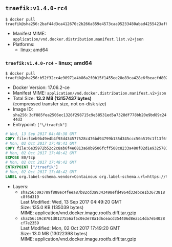 ## `traefik:v1.4.0-rc4`

```console
$ docker pull traefik@sha256:2baf44d3ca412670c2b266a859e4573caa95233480abad4255423afb43c6d5d5
```

-	Manifest MIME: `application/vnd.docker.distribution.manifest.list.v2+json`
-	Platforms:
	-	linux; amd64

### `traefik:v1.4.0-rc4` - linux; amd64

```console
$ docker pull traefik@sha256:b52f32cc4e90971a4b86a2f0b15f1455ee28e89ca428e6fbeacfd802ace9b77f
```

-	Docker Version: 17.06.2-ce
-	Manifest MIME: `application/vnd.docker.distribution.manifest.v2+json`
-	Total Size: **13.2 MB (13157437 bytes)**  
	(compressed transfer size, not on-disk size)
-	Image ID: `sha256:3df885fea2506ec1326f298715c9e58531ed5a7328df778bb20e9bd89c2444d3`
-	Entrypoint: `["\/traefik"]`

```dockerfile
# Wed, 13 Sep 2017 04:48:38 GMT
COPY file:f4eb9b49e4b4f93d434577528c476bd94799b135d345ccc50a519c1f13f6f97a in /etc/ssl/certs/ 
# Mon, 02 Oct 2017 17:48:41 GMT
COPY file:6e35972b52c2c8ab6f4e6813a60b9506fcff508c8233a480f02d1e93257811b3 in / 
# Mon, 02 Oct 2017 17:48:42 GMT
EXPOSE 80/tcp
# Mon, 02 Oct 2017 17:48:42 GMT
ENTRYPOINT ["/traefik"]
# Mon, 02 Oct 2017 17:48:42 GMT
LABEL org.label-schema.vendor=Containous org.label-schema.url=https://traefik.io org.label-schema.name=Traefik org.label-schema.description=A modern reverse-proxy org.label-schema.version=v1.4.0-rc4 org.label-schema.docker.schema-version=1.0
```

-	Layers:
	-	`sha256:093789f888ec4feea87b82cd3a9343498efd4964d33ebce1b3673818c8f6d319`  
		Last Modified: Wed, 13 Sep 2017 04:49:20 GMT  
		Size: 135.0 KB (135039 bytes)  
		MIME: application/vnd.docker.image.rootfs.diff.tar.gzip
	-	`sha256:19c8701d0127556af5c0e3e78a1d6ceacd354406d8ea514da7e54028cf7e2359`  
		Last Modified: Mon, 02 Oct 2017 17:49:20 GMT  
		Size: 13.0 MB (13022398 bytes)  
		MIME: application/vnd.docker.image.rootfs.diff.tar.gzip
